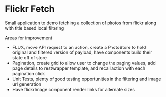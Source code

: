 # Flickr Fetch
Small application to demo fetching a collection of photos from flickr along with title based local filtering

Areas for improvement
 * FLUX, move API request to an action, create a PhotoStore to hold original and filtered version of payload, have components build their state off of store
 * Pagination, create grid to allow user to change the paging values, add page details to restwrapper template, and recall action with each pagination click
 * Unit Tests, plenty of good testing opportunities in the filtering and image url generation
 * Have flickrImage component render links for alternate sizes

